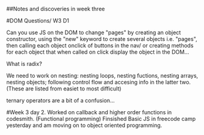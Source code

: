 ##Notes and discoveries in week three

#DOM Questions/ W3 D1

Can you use JS on the DOM to change "pages" by creating an object constructor, using the "new" keyword to create several objects i.e. "pages", then calling each object onclick of buttons in the nav/ or creating methods for each object that when called on click display the object in the DOM...

What is radix? 

We need to work on nesting: nesting loops, nesting fuctions, nesting arrays, nesting objects; following control flow and accesing info in the latter two. (These are listed from easiet to most difficult)

ternary operators are a bit of a confusion...

#Week 3 day 2.
Worked on callback and higher order functions in codesmith. (Functional programming)
Finsished Basic JS in freecode camp yesterday and am moving on to object oriented programming.